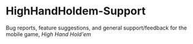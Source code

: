 # HighHandHoldem-Support
Bug reports, feature suggestions, and general support/feedback for the mobile game, _High Hand Hold'em_
